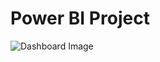 # Power BI Project
![Dashboard Image](https://user-images.githubusercontent.com/98408402/172601809-2cf8ad7b-21db-42af-83ea-00ac4f586d34.png)

